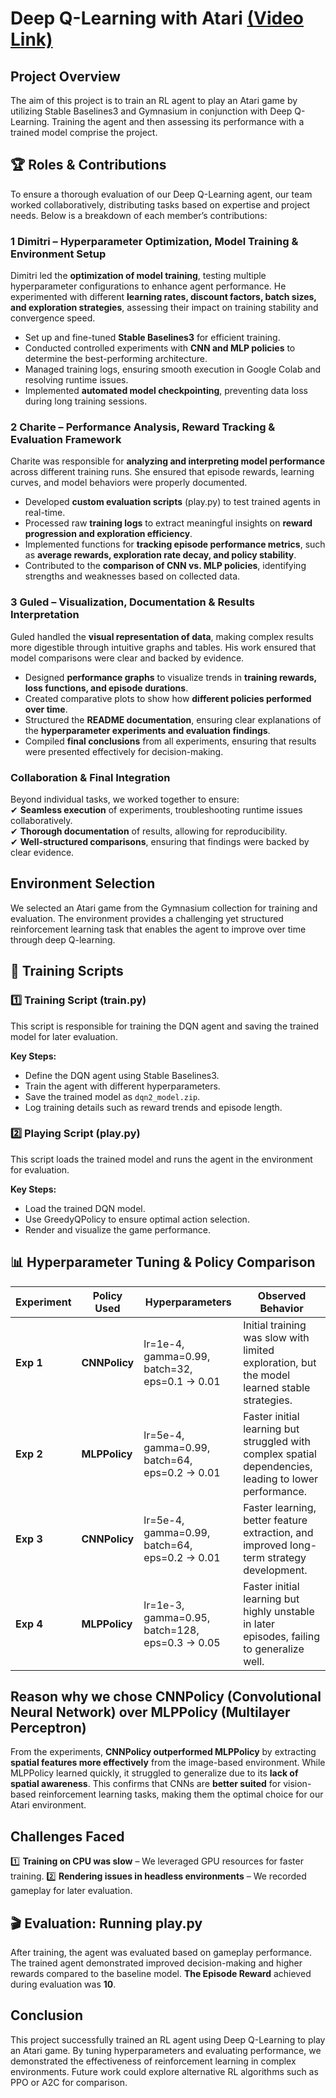 # Deep Q-Learning with Atari [(Video Link)](https://drive.google.com/file/d/1ZdCODAwb2h0Kl1zGzK1hkf5l8Pa9aS33/view?usp=sharing)

##  Project Overview
The aim of this project is to train an RL agent to play an Atari game by utilizing Stable Baselines3 and Gymnasium in conjunction with Deep Q-Learning. Training the agent and then assessing its performance with a trained model comprise the project.

## 🏆 Roles & Contributions  

To ensure a thorough evaluation of our Deep Q-Learning agent, our team worked collaboratively, distributing tasks based on expertise and project needs. Below is a breakdown of each member’s contributions:  

### 1️ **Dimitri – Hyperparameter Optimization, Model Training & Environment Setup**  
Dimitri led the **optimization of model training**, testing multiple hyperparameter configurations to enhance agent performance. He experimented with different **learning rates, discount factors, batch sizes, and exploration strategies**, assessing their impact on training stability and convergence speed.  
- Set up and fine-tuned **Stable Baselines3** for efficient training.  
- Conducted controlled experiments with **CNN and MLP policies** to determine the best-performing architecture.  
- Managed training logs, ensuring smooth execution in Google Colab and resolving runtime issues.  
- Implemented **automated model checkpointing**, preventing data loss during long training sessions.  

### 2️ **Charite – Performance Analysis, Reward Tracking & Evaluation Framework**  
Charite was responsible for **analyzing and interpreting model performance** across different training runs. She ensured that episode rewards, learning curves, and model behaviors were properly documented.  
- Developed **custom evaluation scripts** (play.py) to test trained agents in real-time.  
- Processed raw **training logs** to extract meaningful insights on **reward progression and exploration efficiency**.  
- Implemented functions for **tracking episode performance metrics**, such as **average rewards, exploration rate decay, and policy stability**.  
- Contributed to the **comparison of CNN vs. MLP policies**, identifying strengths and weaknesses based on collected data.  

### 3️ **Guled – Visualization, Documentation & Results Interpretation**  
Guled handled the **visual representation of data**, making complex results more digestible through intuitive graphs and tables. His work ensured that model comparisons were clear and backed by evidence.  
- Designed **performance graphs** to visualize trends in **training rewards, loss functions, and episode durations**.  
- Created comparative plots to show how **different policies performed over time**.  
- Structured the **README documentation**, ensuring clear explanations of the **hyperparameter experiments and evaluation findings**.  
- Compiled **final conclusions** from all experiments, ensuring that results were presented effectively for decision-making.  

###  **Collaboration & Final Integration**  
Beyond individual tasks, we worked together to ensure:  
✔ **Seamless execution** of experiments, troubleshooting runtime issues collaboratively.  
✔ **Thorough documentation** of results, allowing for reproducibility.  
✔ **Well-structured comparisons**, ensuring that findings were backed by clear evidence.  


## Environment Selection
We selected an Atari game from the Gymnasium collection for training and evaluation. The environment provides a challenging yet structured reinforcement learning task that enables the agent to improve over time through deep Q-learning.


## 📜 Training Scripts
### 1️⃣ Training Script (train.py)
This script is responsible for training the DQN agent and saving the trained model for later evaluation.

**Key Steps:**
- Define the DQN agent using Stable Baselines3.
- Train the agent with different hyperparameters.
- Save the trained model as `dqn2_model.zip`.
- Log training details such as reward trends and episode length.

### 2️⃣ Playing Script (play.py)
This script loads the trained model and runs the agent in the environment for evaluation.

**Key Steps:**
- Load the trained DQN model.
- Use GreedyQPolicy to ensure optimal action selection.
- Render and visualize the game performance.

## 📊 Hyperparameter Tuning & Policy Comparison

| Experiment | Policy Used  | Hyperparameters | Observed Behavior |
|------------|-------------|----------------|--------------------|
| **Exp 1**  | **CNNPolicy** | lr=1e-4, gamma=0.99, batch=32, eps=0.1 → 0.01 | Initial training was slow with limited exploration, but the model learned stable strategies. |
| **Exp 2**  | **MLPPolicy** | lr=5e-4, gamma=0.99, batch=64, eps=0.2 → 0.01 | Faster initial learning but struggled with complex spatial dependencies, leading to lower performance. |
| **Exp 3**  | **CNNPolicy** | lr=5e-4, gamma=0.99, batch=64, eps=0.2 → 0.01 | Faster learning, better feature extraction, and improved long-term strategy development. |
| **Exp 4**  | **MLPPolicy** | lr=1e-3, gamma=0.95, batch=128, eps=0.3 → 0.05 | Faster initial learning but highly unstable in later episodes, failing to generalize well. |

## Reason why we chose CNNPolicy (Convolutional Neural Network) over MLPPolicy (Multilayer Perceptron)
From the experiments, **CNNPolicy outperformed MLPPolicy** by extracting **spatial features more effectively** from the image-based environment. While MLPPolicy learned quickly, it struggled to generalize due to its **lack of spatial awareness**. This confirms that CNNs are **better suited** for vision-based reinforcement learning tasks, making them the optimal choice for our Atari environment. 

##  Challenges Faced
1️⃣ **Training on CPU was slow** – We leveraged GPU resources for faster training.
2️⃣ **Rendering issues in headless environments** – We recorded gameplay for later evaluation.

## 🎬 Evaluation: Running play.py
After training, the agent was evaluated based on gameplay performance. The trained agent demonstrated improved decision-making and higher rewards compared to the baseline model. **The Episode Reward** achieved during evaluation was **10**.


## Conclusion
This project successfully trained an RL agent using Deep Q-Learning to play an Atari game. By tuning hyperparameters and evaluating performance, we demonstrated the effectiveness of reinforcement learning in complex environments. Future work could explore alternative RL algorithms such as PPO or A2C for comparison.

